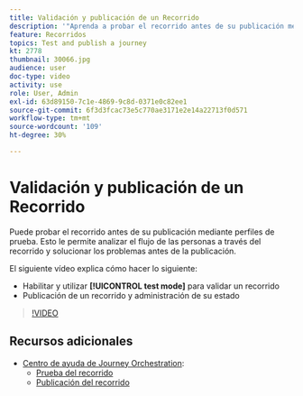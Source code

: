 ```yaml
---
title: Validación y publicación de un Recorrido
description: '"Aprenda a probar el recorrido antes de su publicación mediante perfiles de prueba. ”'
feature: Recorridos
topics: Test and publish a journey
kt: 2778
thumbnail: 30066.jpg
audience: user
doc-type: video
activity: use
role: User, Admin
exl-id: 63d89150-7c1e-4869-9c8d-0371e0c82ee1
source-git-commit: 6f3d3fcac73e5c770ae3171e2e14a22713f0d571
workflow-type: tm+mt
source-wordcount: '109'
ht-degree: 30%

---
```


# Validación y publicación de un Recorrido

Puede probar el recorrido antes de su publicación mediante perfiles de prueba. Esto le permite analizar el flujo de las personas a través del recorrido y solucionar los problemas antes de la publicación.

El siguiente vídeo explica cómo hacer lo siguiente:

* Habilitar y utilizar **[!UICONTROL test mode]** para validar un recorrido
* Publicación de un recorrido y administración de su estado

>[!VIDEO](https://video.tv.adobe.com/v/30066?quality=12)

## Recursos adicionales

* [Centro de ayuda de Journey Orchestration](https://docs.adobe.com/content/help/es-ES/journeys/using/journey-orchestration-home.html):
   * [Prueba del recorrido](https://docs.adobe.com/content/help/en/journeys/using/building-journeys/journeytesting.html)
   * [Publicación del recorrido](https://docs.adobe.com/content/help/en/journeys/using/building-journeys/journeypublication.html)
